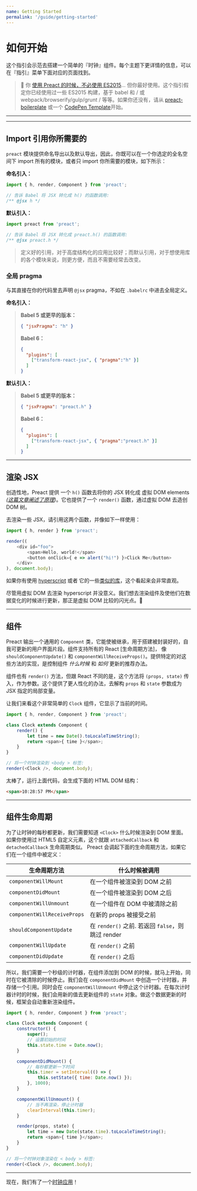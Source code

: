 ```yaml
---
name: Getting Started
permalink: '/guide/getting-started'
---
```


# 如何开始<!-- omit in toc -->

这个指引会示范去搭建一个简单的『时钟』组件。每个主题下更详情的信息，可以在『指引』菜单下面对应的页面找到。

> :information_desk_person: 你 [使用 Preact 的时候，不必使用 ES2015](https://github.com/developit/preact-without-babel)... 但你最好使用。这个指引假定你已经使用过一些 ES2015 构建，基于 babel 和 / 或 webpack/browserify/gulp/grunt / 等等。如果你还没有，请从 [preact-boilerplate] 或一个 [CodePen Template](http://codepen.io/developit/pen/pgaROe?editors=0010)开始。

---

<toc></toc>

---

## Import 引用你所需要的

`preact` 模块提供命名导出以及默认导出，因此，你既可以在一个你选定的全名空间下 import 所有的模块，或者只 import 你所需要的模块，如下所示：

**命名引入：**

```js
import { h, render, Component } from 'preact';

// 告诉 Babel 将 JSX 转化成 h() 的函数调用:
/** @jsx h */
```

**默认引入：**

```js
import preact from 'preact';

// 告诉 Babel 将 JSX 转化成 preact.h() 的函数调用:
/** @jsx preact.h */
```

> 定义好的引用，对于高度结构化的应用比较好；而默认引用，对于想使用库的各个模块来说，则更方便，而且不需要经常去改变。

### 全局 pragma

与其直接在你的代码里去声明 `@jsx` pragma，不如在 `.babelrc` 中进去全局定义。

**命名引入：**
>**Babel 5 或更早的版本：**
>
> ```json
> { "jsxPragma": "h" }
> ```
>
> **Babel 6：**
>
> ```json
> {
>   "plugins": [
>     ["transform-react-jsx", { "pragma":"h" }]
>   ]
> }
> ```

**默认引入：**
>**Babel 5 或更早的版本：**
>
> ```json
> { "jsxPragma": "preact.h" }
> ```
>
> **Babel 6：**
>
> ```json
> {
>   "plugins": [
>     ["transform-react-jsx", { "pragma":"preact.h" }]
>   ]
> }
> ```

---


## 渲染 JSX

创造性地，Preact 提供 一个 `h()` 函数去将你的 JSX 转化成 虚拟 DOM elements _([这篇文章阐述了原理](http://jasonformat.com/wtf-is-jsx))_。它也提供了一个 `render()` 函数，通过虚拟 DOM 去造创 DOM 树。

去渲染一些 JSX，请引用这两个函数，并像如下一样使用：

```js
import { h, render } from 'preact';

render((
	<div id="foo">
		<span>Hello, world!</span>
		<button onClick={ e => alert("hi!") }>Click Me</button>
	</div>
), document.body);
```

如果你有使用 [hyperscript] 或者 它的一些[类似的库](https://github.com/developit/vhtml)，这个看起来会非常直观。

尽管用虚拟 DOM 去渲染 hyperscript 并没意义。我们想去渲染组件及使他们在数据变化的时候进行更新，那正是虚拟 DOM 比较的闪光点。:star2:


---


## 组件

Preact 输出一个通用的 `Component` 类，它能使被继承，用于搭建被封装好的，自我可更新的用户界面片段。组件支持所有的 React [生命周期方法]， 像 `shouldComponentUpdate()` 和 `componentWillReceiveProps()`。提供特定的对这些方法的实现，是控制组件 _什么时候_ 和 _如何_ 更新的推荐办法。

组件也有 `render()` 方法，但跟 React 不同的是，这个方法将 `(props, state)` 传入，作为参数。这个提供了更人性化的办法，去解构 `props` 和 `state` 参数成为 JSX 指定的局部变量。

让我们来看这个非常简单的 `Clock` 组件，它显示了当前的时间。

```js
import { h, render, Component } from 'preact';

class Clock extends Component {
	render() {
		let time = new Date().toLocaleTimeString();
		return <span>{ time }</span>;
	}
}

// 将一个时钟渲染到 <body > 标签:
render(<Clock />, document.body);
```

太棒了，运行上面代码，会生成下面的 HTML DOM 结构：

```html
<span>10:28:57 PM</span>
```


---


## 组件生命周期

为了让时钟的每秒都更新，我们需要知道 `<Clock>` 什么时候渲染到 DOM 里面。如果你使用过 HTML5 自定义元素，这个就跟 `attachedCallback` 和 `detachedCallback` 生命周期类似。 Preact 会调起下面的生命周期方法，如果它们在一个组件中被定义：

| 生命周期方法                  | 什么时候被调用                                    |
|-----------------------------|--------------------------------------------------|
| `componentWillMount`        | 在一个组件被渲染到 DOM 之前                         |
| `componentDidMount`         | 在一个组件被渲染到 DOM 之后      					 |
| `componentWillUnmount`      | 在一个组件在 DOM 中被清除之前                       |
| `componentWillReceiveProps` | 在新的 props 被接受之前                              |
| `shouldComponentUpdate`     | 在 `render()` 之前. 若返回 `false`，则跳过 render   |
| `componentWillUpdate`       | 在 `render()` 之前                                |
| `componentDidUpdate`        | 在 `render()` 之后                                |

所以，我们需要一个秒级的计时器，在组件添加到 DOM 的时候，就马上开始，同时在它被清除的时候停止。我们会在 `componentDidMount` 中创造一个计时器，并存储一个引用。同时会在 `componentWillUnmount` 中停止这个计时器。在每次计时器计时的时候，我们会用新的值去更新组件的 `state` 对象。做这个数据更新的时候，框架会自动重新渲染组件。

```js
import { h, render, Component } from 'preact';

class Clock extends Component {
	constructor() {
		super();
		// 设置初始的时间
		this.state.time = Date.now();
	}

	componentDidMount() {
		// 每秒都更新一下时间
		this.timer = setInterval(() => {
			this.setState({ time: Date.now() });
		}, 1000);
	}

	componentWillUnmount() {
		// 当不再渲染，停止计时器
		clearInterval(this.timer);
	}

	render(props, state) {
		let time = new Date(state.time).toLocaleTimeString();
		return <span>{ time }</span>;
	}
}

// 将一个时钟对象渲染在 < body > 标签:
render(<Clock />, document.body);
```


---


现在，我们有了一个[时钟应用](http://jsfiddle.net/developit/u9m5x0L7/embedded/result,js/)！



[preact-boilerplate]: https://github.com/developit/preact-boilerplate
[hyperscript]: https://github.com/dominictarr/hyperscript
